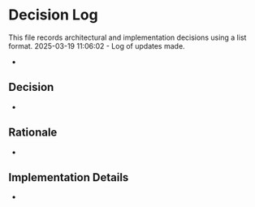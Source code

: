 # Decision Log

This file records architectural and implementation decisions using a list format.
2025-03-19 11:06:02 - Log of updates made.

*

## Decision

*

## Rationale 

*

## Implementation Details

*